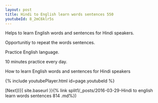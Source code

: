 ```yaml
---
layout: post
title: Hindi to English learn words sentences 550 
youtubeId: 8_2mC6klr5s
---
```

 
 
Helps to learn English words and sentences for Hindi speakers.

Opportunitiy to repeat the words sentences. 

Practice English language. 
 
10 minutes practice every day. 
 
How to learn English words and sentences for Hindi speakers 
 
{% include youtubePlayer.html id=page.youtubeId %}
 
 
[Next]({{ site.baseurl }}{% link  split1/_posts/2016-03-29-Hindi to english learn words sentences 814 .md%})
 
